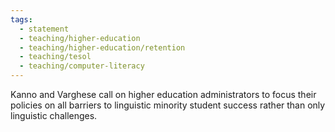 ```yaml
---
tags:
  - statement
  - teaching/higher-education
  - teaching/higher-education/retention
  - teaching/tesol
  - teaching/computer-literacy
---
```

Kanno and Varghese call on higher education administrators to focus their policies on all barriers to linguistic minority student success rather than only linguistic challenges.